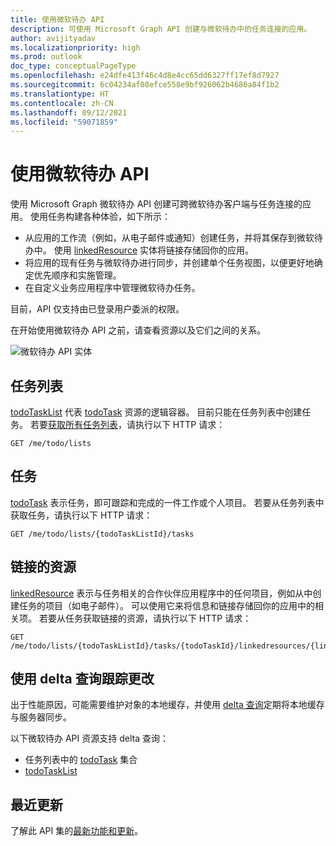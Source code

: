 ```yaml
---
title: 使用微软待办 API
description: 可使用 Microsoft Graph API 创建与微软待办中的任务连接的应用。
author: avijityadav
ms.localizationpriority: high
ms.prod: outlook
doc_type: conceptualPageType
ms.openlocfilehash: e24dfe413f46c4d8e4cc65dd6327ff17ef8d7927
ms.sourcegitcommit: 6c04234af08efce558e9bf926062b4686a84f1b2
ms.translationtype: HT
ms.contentlocale: zh-CN
ms.lasthandoff: 09/12/2021
ms.locfileid: "59071859"
---
```

# <a name="use-the-microsoft-to-do-api"></a>使用微软待办 API

使用 Microsoft Graph 微软待办 API 创建可跨微软待办客户端与任务连接的应用。 使用任务构建各种体验，如下所示：

* 从应用的工作流（例如，从电子邮件或通知）创建任务，并将其保存到微软待办中。 使用 [linkedResource](linkedresource.md) 实体将链接存储回你的应用。
* 将应用的现有任务与微软待办进行同步，并创建单个任务视图，以便更好地确定优先顺序和实施管理。
* 在自定义业务应用程序中管理微软待办任务。

目前，API 仅支持由已登录用户委派的权限。
 
在开始使用微软待办 API 之前，请查看资源以及它们之间的关系。

![微软待办 API 实体](/graph/images/todo-api-entities.png)

## <a name="task-list"></a>任务列表

[todoTaskList](./todotasklist.md) 代表 [todoTask](./todotask.md) 资源的逻辑容器。 目前只能在任务列表中创建任务。 若要[获取所有任务列表](../api/todotasklist-get.md)，请执行以下 HTTP 请求：

``` http
GET /me/todo/lists
```

## <a name="task"></a>任务

[todoTask](./todotask.md) 表示任务，即可跟踪和完成的一件工作或个人项目。 若要从任务列表中获取任务，请执行以下 HTTP 请求：
``` http
GET /me/todo/lists/{todoTaskListId}/tasks
```

## <a name="linked-resource"></a>链接的资源

[linkedResource](linkedresource.md) 表示与任务相关的合作伙伴应用程序中的任何项目，例如从中创建任务的项目（如电子邮件）。 可以使用它来将信息和链接存储回你的应用中的相关项。 若要从任务获取链接的资源，请执行以下 HTTP 请求：
``` http
GET /me/todo/lists/{todoTaskListId}/tasks/{todoTaskId}/linkedresources/{linkedResourceId}
```

## <a name="track-changes-using-delta-query"></a>使用 delta 查询跟踪更改

出于性能原因，可能需要维护对象的本地缓存，并使用 [delta 查询](/graph/delta-query-overview)定期将本地缓存与服务器同步。 

以下微软待办 API 资源支持 delta 查询：
* 任务列表中的 [todoTask](./todotask.md) 集合
* [todoTaskList](./todotasklist.md)

## <a name="whats-new"></a>最近更新
了解此 API 集的[最新功能和更新](/graph/whats-new-overview)。

